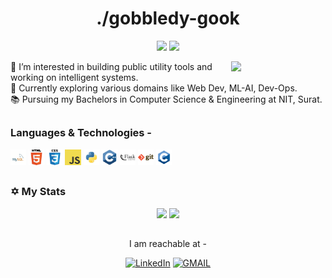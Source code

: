 <html>
 <body> 
<h1 align="center">./gobbledy-gook</h1>

<p align = "center">
<img src = "https://komarev.com/ghpvc/?username=gobbledy-gook">
  <img src = "https://img.shields.io/badge/Most_Experienced_with-Python-green">
</p>


  <div>
    <img align = "right" width = "30%" src = "https://gifdb.com/images/high/dragon-ball-z-goku-warm-up-piunlli97jndx6wg.gif">
  </div>
  <div width = "50%">
    👾 I’m interested in building public utility tools and working on intelligent systems. <br>
    🌱 Currently exploring various domains like Web Dev, ML-AI, Dev-Ops. <br>
    📚 Pursuing my Bachelors in Computer Science & Engineering at NIT, Surat.
  </div>


## 
### Languages & Technologies - 

<p>
  <img width = "5%" src = "https://raw.githubusercontent.com/github/explore/80688e429a7d4ef2fca1e82350fe8e3517d3494d/topics/mysql/mysql.png">
  <img width = "5%" src = "https://raw.githubusercontent.com/github/explore/80688e429a7d4ef2fca1e82350fe8e3517d3494d/topics/html/html.png">
  <img width = "5%" src = "https://raw.githubusercontent.com/github/explore/80688e429a7d4ef2fca1e82350fe8e3517d3494d/topics/css/css.png">
  <img width = "5%" src = "https://raw.githubusercontent.com/github/explore/80688e429a7d4ef2fca1e82350fe8e3517d3494d/topics/javascript/javascript.png">
  <img width = "5%" src = "https://raw.githubusercontent.com/github/explore/80688e429a7d4ef2fca1e82350fe8e3517d3494d/topics/python/python.png">
  <img width = "5%" src = "https://raw.githubusercontent.com/github/explore/80688e429a7d4ef2fca1e82350fe8e3517d3494d/topics/cpp/cpp.png">
  <img width = "5%" src = "https://raw.githubusercontent.com/github/explore/5c058a388828bb5fde0bcafd4bc867b5bb3f26f3/topics/flask/flask.png">
  <img width = "5%" src = "https://raw.githubusercontent.com/github/explore/80688e429a7d4ef2fca1e82350fe8e3517d3494d/topics/git/git.png">
  <img width = "5%" src = "https://raw.githubusercontent.com/github/explore/80688e429a7d4ef2fca1e82350fe8e3517d3494d/topics/c/c.png">
</p>

##
### :star_of_david: My Stats 
<p align = "center">
  <img src = "http://github-readme-streak-stats.herokuapp.com?user=gobbledy-gook&theme=dark">
<img src = "https://github-readme-stats.vercel.app/api?username=gobbledy-gook&show_icons=true&theme=dark#gh-dark-mode-only">
</p>


## 
<p align = "center">I am reachable at - </p>
<p align = "center"><a href="https://www.linkedin.com/in/garvit-shah-1287001b8/" target="_blank"><img alt="LinkedIn" src="https://img.shields.io/badge/linkedin-%230077B5.svg?&style=for-the-badge&logo=linkedin&logoColor=white" /></a>
  <a href="https://mail.google.com/mail/u/0/?ogbl#inbox?compose=new" target="_blank"><img alt="GMAIL" src="https://img.shields.io/badge/Gmail-D14836?style=for-the-badge&logo=gmail&logoColor=white" /></a>
</p>
</body>
</html>

